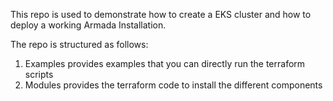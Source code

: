 This repo is used to demonstrate how to create a EKS cluster and how to deploy a working Armada Installation.

The repo is structured as follows:

1) Examples provides examples that you can directly run the terraform scripts
2) Modules provides the terraform code to install the different components